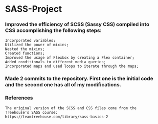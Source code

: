 # SASS-Project

### Improved the efficiency of SCSS (Sassy CSS) compiled into CSS accomplishing the following steps: 

    Incorporated variables;
    Utilized the power of mixins; 
    Nested the mixins;
    Created functions;
    Improved the usage of Flexbox by creating a Flex container;
    Added conditionals to different media queries;
    Incorporated maps and used loops to iterate through the maps;

### Made 2 commits to the repository. First one is the initial code and the second one has all of my modifications.

### References

    The original version of the SCSS and CSS files come from the Treehouse's SASS course:
    https://teamtreehouse.com/library/sass-basics-2  
